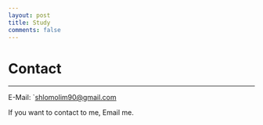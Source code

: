 ```yaml
---
layout: post
title: Study
comments: false
---
```



# Contact

---

E-Mail: `shlomolim90@gmail.com

If you want to contact to me, Email me.
